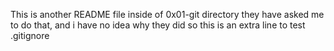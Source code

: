 This is another README file inside of 0x01-git directory
they have asked me to do that, and i have no idea why they did so
this is an extra line to test .gitignore